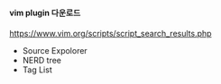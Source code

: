 # 

#### vim  plugin 다운로드

https://www.vim.org/scripts/script_search_results.php

* Source Expolorer
* NERD tree
* Tag List



